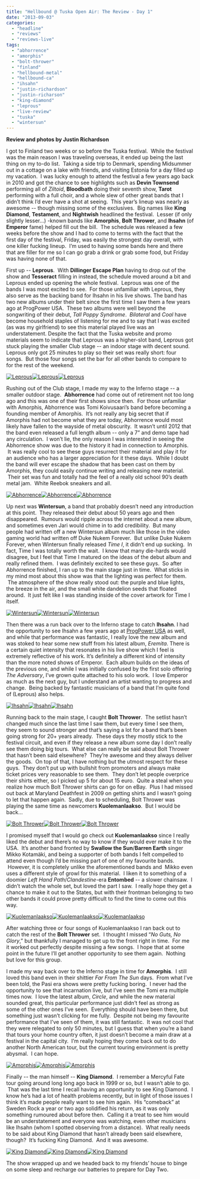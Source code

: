 ```yaml
---
title: "Hellbound @ Tuska Open Air: The Review - Day 1"
date: "2013-09-03"
categories: 
  - "headline"
  - "reviews"
  - "reviews-live"
tags: 
  - "abhorrence"
  - "amorphis"
  - "bolt-thrower"
  - "finland"
  - "hellbound-metal"
  - "hellbound-ca"
  - "ihsahn"
  - "justin-richardson"
  - "justin-richarson"
  - "king-diamond"
  - "leprous"
  - "live-review"
  - "tuska"
  - "wintersun"
---
```


**Review and photos by Justin Richardson**

I got to Finland two weeks or so before the Tuska festival.  While the festival was the main reason I was traveling overseas, it ended up being the last thing on my to-do list.  Taking a side trip to Denmark, spending Midsummer out in a cottage on a lake with friends, and visiting Estonia for a day filled up my vacation.  I was lucky enough to attend the festival a few years ago back in 2010 and got the chance to see highlights such as **Devin Townsend** performing all of _Ziltoid_, **Bloodbath** doing their seventh show, **Tarot** performing with a full choir, and a whole slew of other great bands that I didn’t think I’d ever have a shot at seeing.  This year’s lineup was nearly as awesome -- though missing some of the exclusives.  Big names like **King Diamond**, **Testament**, and **Nightwish** headlined the festival.  Lesser (if only slightly lesser...) -known bands like **Amorphis**, **Bolt Thrower**, and **Ihsahn** (of **Emperor** fame) helped fill out the bill.  The schedule was released a few weeks before the show and I had to come to terms with the fact that the first day of the festival, Friday, was easily the strongest day overall, with one killer fucking lineup.  I’m used to having some bands here and there that are filler for me so I can go grab a drink or grab some food, but Friday was having none of that.

First up -- **Leprous**.  With **Dillinger Escape Plan** having to drop out of the show and **Tesseract** filling in instead, the schedule moved around a bit and Leprous ended up opening the whole festival.  Leprous was one of the bands I was most excited to see.  For those unfamiliar with Leprous, they also serve as the backing band for Ihsahn in his live shows. The band has two new albums under their belt since the first time I saw them a few years ago at ProgPower USA.  These two albums were well beyond the songwriting of their debut, _Tall Poppy Syndrome_.  _Bilateral_ and _Coal_ have become household staples of listening for me and to say that I was excited (as was my girlfriend) to see this material played live was an understatement. Despite the fact that the Tuska website and promo materials seem to indicate that Leprous was a higher-slot band, Leprous got stuck playing the smaller Club stage -- an indoor stage with decent sound. Leprous only got 25 minutes to play so their set was really short: four songs.  But those four songs set the bar for all other bands to compare to for the rest of the weekend.

[![Leprous](http://www.hellbound.ca/wp-content/uploads/2013/09/leprous_04-182x182.jpg)](http://www.hellbound.ca/wp-content/uploads/2013/09/leprous_04.jpg)[![Leprous](http://www.hellbound.ca/wp-content/uploads/2013/09/leprous_03-182x182.jpg)](http://www.hellbound.ca/wp-content/uploads/2013/09/leprous_03.jpg)[![Leprous](http://www.hellbound.ca/wp-content/uploads/2013/09/leprous_02-182x182.jpg)](http://www.hellbound.ca/wp-content/uploads/2013/09/leprous_02.jpg)

Rushing out of the Club stage, I made my way to the Inferno stage -- a smaller outdoor stage.  **Abhorrence** had come out of retirement not too long ago and this was one of their first shows since then.  For those unfamiliar with Amorphis, Abhorrence was Tomi Koivusaari’s band before becoming a founding member of Amorphis.  It’s not really any big secret that if Amorphis had not become what they are today, Abhorrence would most likely have fallen to the wayside of metal obscurity.  It wasn’t until 2012 that the band even released a full length album -- only a 7” and demo tape had any circulation.  I won’t lie, the only reason I was interested in seeing the Abhorrence show was due to the history it had in connection to Amorphis.  It was really cool to see these guys resurrect their material and play it for an audience who has a larger appreciation for it these days.  While I doubt the band will ever escape the shadow that has been cast on them by Amorphis, they could easily continue writing and releasing new material.  Their set was fun and totally had the feel of a really old school 90’s death metal jam.  White Reebok sneakers and all.

[![Abhorrence](http://www.hellbound.ca/wp-content/uploads/2013/09/abhorrence_01-182x182.jpg)](http://www.hellbound.ca/wp-content/uploads/2013/09/abhorrence_01.jpg)[![Abhorrence](http://www.hellbound.ca/wp-content/uploads/2013/09/abhorrence_02-182x182.jpg)](http://www.hellbound.ca/wp-content/uploads/2013/09/abhorrence_02.jpg)[![Abhorrence](http://www.hellbound.ca/wp-content/uploads/2013/09/abhorrence_03-182x182.jpg)](http://www.hellbound.ca/wp-content/uploads/2013/09/abhorrence_03.jpg)

Up next was **Wintersun**, a band that probably doesn’t need any introduction at this point.  They released their debut about 50 years ago and then disappeared.  Rumours would ripple across the internet about a new album, and sometimes even Jari would chime in to add credibility.  But many people had written off a new Wintersun album much like those in the video gaming world had written off Duke Nukem Forever.  But unlike Duke Nukem Forever, when Wintersun finally released _Time I_, it didn’t end up sucking.  In fact, Time I was totally worth the wait.  I know that many die-hards would disagree, but I feel that Time I matured on the ideas of the debut album and really refined them.  I was definitely excited to see these guys.  So after Abhorrence finished, I ran up to the main stage just in time.  What sticks in my mind most about this show was that the lighting was perfect for them.  The atmosphere of the show really stood out: the purple and blue lights, the breeze in the air, and the small white dandelion seeds that floated around.  It just felt like I was standing inside of the cover artwork for Time I itself.

[![Wintersun](http://www.hellbound.ca/wp-content/uploads/2013/09/wintersun_05-182x182.jpg)](http://www.hellbound.ca/wp-content/uploads/2013/09/wintersun_05.jpg)[![Wintersun](http://www.hellbound.ca/wp-content/uploads/2013/09/wintersun_06-182x182.jpg)](http://www.hellbound.ca/wp-content/uploads/2013/09/wintersun_06.jpg)[![Wintersun](http://www.hellbound.ca/wp-content/uploads/2013/09/wintersun_07-182x182.jpg)](http://www.hellbound.ca/wp-content/uploads/2013/09/wintersun_07.jpg)

Then there was a run back over to the Inferno stage to catch **Ihsahn**. I had the opportunity to see Ihsahn a few years ago at [ProgPower USA](http://www.progpowerusa.com) as well, and while that performance was fantastic, I really love the new album and was stoked to hear some new stuff from his latest album, _Eremita_. There is a certain quiet intensity that resonates in his live show which I feel is extremely reflective of his work. It’s definitely a different kind of intensity than the more noted shows of Emperor.  Each album builds on the ideas of the previous one, and while I was initially confused by the first solo offering _The Adversary_, I’ve grown quite attached to his solo work.  I love Emperor as much as the next guy, but I understand an artist wanting to progress and change.  Being backed by fantastic musicians of a band that I’m quite fond of (Leprous) also helps.

[![Ihsahn](http://www.hellbound.ca/wp-content/uploads/2013/09/ihsahn__04-182x182.jpg)](http://www.hellbound.ca/wp-content/uploads/2013/09/ihsahn__04.jpg)[![Ihsahn](http://www.hellbound.ca/wp-content/uploads/2013/09/ihsahn__05-182x182.jpg)](http://www.hellbound.ca/wp-content/uploads/2013/09/ihsahn__05.jpg)[![Ihsahn](http://www.hellbound.ca/wp-content/uploads/2013/09/ihsahn__06-182x182.jpg)](http://www.hellbound.ca/wp-content/uploads/2013/09/ihsahn__06.jpg)

Running back to the main stage, I caught **Bolt Thrower**.  The setlist hasn’t changed much since the last time I saw them, but every time I see them, they seem to sound stronger and that’s saying a lot for a band that’s been going strong for 20+ years already.  These days they mostly stick to the festival circuit, and even if they release a new album some day I don’t really see them doing big tours.  What else can really be said about Bolt Thrower that hasn’t been said elsewhere?  They’re awesome and they always deliver the goods.  On top of that, I have nothing but the utmost respect for these guys.  They don’t put up with bullshit from promoters and always make ticket prices very reasonable to see them.  They don’t let people overprice their shirts either, so I picked up 5 for about 15 euro.  Quite a steal when you realize how much Bolt Thrower shirts can go for on eBay.  Plus I had missed out back at Maryland Deathfest in 2009 on getting shirts and I wasn’t going to let that happen again.  Sadly, due to scheduling, Bolt Thrower was playing the same time as newcomers **Kuolemanlaakso**.  But I would be back…

[![Bolt Thrower](http://www.hellbound.ca/wp-content/uploads/2013/09/bolt_thrower_01-182x182.jpg)](http://www.hellbound.ca/wp-content/uploads/2013/09/bolt_thrower_01.jpg)[![Bolt Thrower](http://www.hellbound.ca/wp-content/uploads/2013/09/bolt_thrower_04-182x182.jpg)](http://www.hellbound.ca/wp-content/uploads/2013/09/bolt_thrower_04.jpg)[![Bolt Thrower](http://www.hellbound.ca/wp-content/uploads/2013/09/bolt_thrower_02-182x182.jpg)](http://www.hellbound.ca/wp-content/uploads/2013/09/bolt_thrower_02.jpg)

I promised myself that I would go check out **Kuolemanlaakso** since I really liked the debut and there’s no way to know if they would ever make it to the USA.  It’s another band fronted by **Swallow the Sun**/**Barren Earth** singer Mikko Kotamäki, and being a supporter of both bands I felt compelled to attend even though I’d be missing part of one of my favourite bands.  However, it is completely unlike the aforementioned bands and  Mikko even uses a different style of growl for this material.  I liken it to something of a doomier _Left Hand Path_/_Clandestine_\-era **Entombed** -- a slower chainsaw.  I didn’t watch the whole set, but loved the part I saw.  I really hope they get a chance to make it out to the States, but with their frontman belonging to two other bands it could prove pretty difficult to find the time to come out this way.

[![Kuolemanlaakso](http://www.hellbound.ca/wp-content/uploads/2013/09/kuolemanlaakso_01-182x182.jpg)](http://www.hellbound.ca/wp-content/uploads/2013/09/kuolemanlaakso_01.jpg)[![Kuolemanlaakso](http://www.hellbound.ca/wp-content/uploads/2013/09/kuolemanlaakso_02-182x182.jpg)](http://www.hellbound.ca/wp-content/uploads/2013/09/kuolemanlaakso_02.jpg)[![Kuolemanlaakso](http://www.hellbound.ca/wp-content/uploads/2013/09/kuolemanlaakso_03-182x182.jpg)](http://www.hellbound.ca/wp-content/uploads/2013/09/kuolemanlaakso_03.jpg)

After watching three or four songs of Kuolemanlaakso I ran back out to catch the rest of the **Bolt Thrower** set.  I thought I missed “_No Guts, No Glory_,” but thankfully I managed to get up to the front right in time.  For me it worked out perfectly despite missing a few songs.  I hope that at some point in the future I’ll get another opportunity to see them again.  Nothing but love for this group.

I made my way back over to the Inferno stage in time for **Amorphis**.  I still loved this band even in their shittier _Far From The Sun_ days.  From what I’ve been told, the Pasi era shows were pretty fucking boring.  I never had the opportunity to see that incarnation live, but I’ve seen the Tomi era multiple times now.  I love the latest album, _Circle_, and while the new material sounded great, this particular performance just didn’t feel as strong as some of the other ones I’ve seen.  Everything should have been there, but something just wasn’t clicking for me fully.  Despite not being my favourite performance that I’ve seen of them, it was still fantastic.  It was not cool that they were relegated to only 50 minutes, but I guess that when you’re a band that tours your home country often, it just doesn’t become a main draw at a festival in the capital city.  I’m really hoping they come back out to do another North American tour, but the current touring environment is pretty abysmal.  I can hope.

[![Amorphis](http://www.hellbound.ca/wp-content/uploads/2013/09/amorphis_05-182x182.jpg)](http://www.hellbound.ca/wp-content/uploads/2013/09/amorphis_05.jpg)[![Amorphis](http://www.hellbound.ca/wp-content/uploads/2013/09/amorphis_02-182x182.jpg)](http://www.hellbound.ca/wp-content/uploads/2013/09/amorphis_02.jpg)[![Amorphis](http://www.hellbound.ca/wp-content/uploads/2013/09/amorphis_03-182x182.jpg)](http://www.hellbound.ca/wp-content/uploads/2013/09/amorphis_03.jpg)

Finally -- the man himself -- **King Diamond**.  I remember a Mercyful Fate tour going around long long ago back in 1999 or so, but I wasn’t able to go.  That was the last time I recall having an opportunity to see King Diamond.  I know he’s had a lot of health problems recently, but in light of those issues I think it’s made people really want to see him again.  His “comeback” at Sweden Rock a year or two ago solidified his return, as it was only something rumoured about before then.  Calling it a treat to see him would be an understatement and everyone was watching, even other musicians like Ihsahn (whom I spotted observing from a distance).  What really needs to be said about King Diamond that hasn’t already been said elsewhere, though?  It’s fucking King Diamond.  And it was awesome.

[![King Diamond](http://www.hellbound.ca/wp-content/uploads/2013/09/king_diamond_04-182x182.jpg)](http://www.hellbound.ca/wp-content/uploads/2013/09/king_diamond_04.jpg)[![King Diamond](http://www.hellbound.ca/wp-content/uploads/2013/09/king_diamond_06-182x182.jpg)](http://www.hellbound.ca/wp-content/uploads/2013/09/king_diamond_06.jpg)[![King Diamond](http://www.hellbound.ca/wp-content/uploads/2013/09/king_diamond_09-182x182.jpg)](http://www.hellbound.ca/wp-content/uploads/2013/09/king_diamond_09.jpg)

The show wrapped up and we headed back to my friends’ house to binge on some sleep and recharge our batteries to prepare for Day Two.
